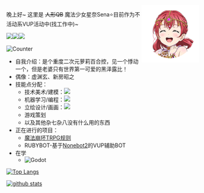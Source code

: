 <img align="right" src="waifu/RUBY.png" width="150px"/>

晚上好~ 这里是 ~~人形QB~~ 魔法少女星奈Sena⭐目前作为不活动系VUP活动中(找工作中)~

![](https://img.shields.io/badge/dynamic/json?color=00a0d8&label=Bilibili&query=%24.data.totalSubs&suffix=%20followers&url=https%3A%2F%2Fapi.spencerwoo.com%2Fsubstats%2F%3Fsource%3Dbilibili%26queryKey=82717585&style=flat-square)![](https://img.shields.io/badge/dynamic/json?color=238636&label=Github&query=%24.data.totalSubs&suffix=%20followers&url=https%3A%2F%2Fapi.spencerwoo.com%2Fsubstats%2F%3Fsource%3Dgithub%26queryKey=sena-nana&style=flat-square)![](https://img.shields.io/badge/dynamic/json?color=8060da&label=爱发电&query=%24.data.totalSubs&suffix=%20发电人次/月&url=https%3A%2F%2Fapi.spencerwoo.com%2Fsubstats%2F%3Fsource%3DafdianFans%26queryKey=ssrvup&style=flat-square)

![Counter](https://count.getloli.com/get/@sena-nana?theme=rule34)

- 自我介绍：是个重度二次元萝莉百合控，见一个悸动一个，但是老婆只有世界第一可爱的黑泽露比！
- 偶像：虚渊玄、新房昭之
- 技能点分配：
  - 技术美术/建模：![](https://img.shields.io/badge/-Blender-e16f05?&logo=Blender&logoColor=fff&style=flat-square)
  - 机器学习/编程：![](https://img.shields.io/badge/-Python-356d9c?&logo=Python&logoColor=fff&style=flat-square)
  - 立绘设计/画画：![](https://img.shields.io/badge/-Clip%20Studio%20Paint-2d2d2d?&style=flat-square)
  - 游戏策划
  - 以及其他杂七杂八没有什么用的东西
- 正在进行的项目：
  - [魔法崩坏TRPG规则](https://sena-nana.github.io/)
  - RUBYBOT-基于[Nonebot2](https://nb2.baka.icu)的VUP辅助BOT
- 在学
  - ![Godot](https://img.shields.io/badge/-Godot-478bbe?style=flat-square)


[![Top Langs](https://github-readme-stats.vercel.app/api/top-langs/?username=sena-nana&layout=compact)](https://github.com/anuraghazra/github-readme-stats)

[![github stats](https://github-readme-stats.vercel.app/api?username=sena-nana&show_icons=true)](https://github.com/anuraghazra/github-readme-stats)
